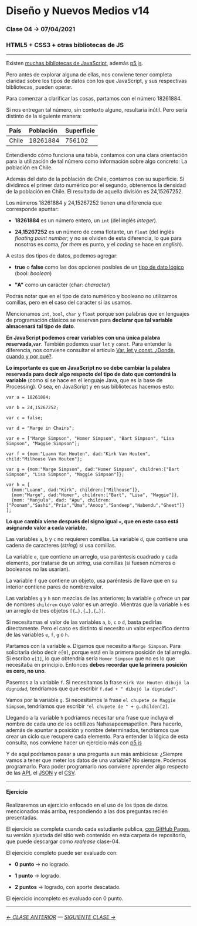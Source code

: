 # Diseño y Nuevos Medios v14 

### Clase 04 → 07/04/2021

### HTML5 + CSS3 + otras bibliotecas de JS

- - - - - - - - 

Existen [muchas bibliotecas de JavaScript](https://en.wikipedia.org/wiki/List_of_JavaScript_libraries), además [p5.js](https://p5js.org/es/). 

Pero antes de explorar alguna de ellas, nos conviene tener completa claridad sobre los tipos de datos con los que JavaScript, y sus respectivas bibliotecas, pueden operar.

Para comenzar a clarificar las cosas, partamos con el número 18261884. 

Si nos entregan tal número, sin contexto alguno, resultaría inútil. Pero sería distinto de la siguiente manera: 

| País      |  Población       | Superficie     |
|:----------|:-----------------|:---------------|
| Chile     | 18261884         | 756102         |

Entendiendo cómo funciona una tabla, contamos con una clara orientación para la utilización de tal número como información sobre algo concreto: La población en Chile. 

Además del dato de la población de Chile, contamos con su superficie. Si dividimos el primer dato numérico por el segundo, obtenemos la densidad de la población en Chile. El resultado de aquella división es 24,15267252.

Los números 18261884 y 24,15267252 tienen una diferencia que corresponde apuntar:

- **18261884** es un número entero, un `int` (del inglés *integer*).

- **24,15267252** es un número de coma flotante, un `float` (del inglés *floating point number*; y no se olviden de esta diferencia, lo que para nosotros es coma, *for them* es punto, y el *coding* se hace en *english*).

A estos dos tipos de datos, podemos agregar: 

- **true** o **false** como las dos opciones posibles de un [tipo de dato lógico](https://es.wikipedia.org/wiki/Tipo_de_dato_l%C3%B3gico) (bool: *boolean*)

- **"A"** como un carácter (char: *character*)

Podrás notar que en el tipo de dato numérico y booleano no utilizamos comillas, pero en el caso del caracter sí las usamos. 

Mencionamos `int`, `bool`, `char` y `float` porque son palabras que en lenguajes de programación clásicos se reservan para **declarar que tal variable almacenará tal tipo de dato**. 

**En JavaScript podemos crear variables con una única palabra reservada,`var`**. También podemos usar `let` y `const`. Para entender la diferencia, nos conviene consultar el artículo [Var, let y const. ¿Donde, cuando y por qué?](https://medium.com/@tatymolys/var-let-y-const-donde-cuando-y-por-qu%C3%A9-d4a0ee66883b).

**Lo importante es que en JavaScript no se debe cambiar la palabra reservada para decir algo respecto del tipo de dato que contendrá la variable** (como sí se hace en el lenguaje Java, que es la base de Processing). O sea, en JavaScript y en sus bibliotecas hacemos esto:

```
var a = 18261884;

var b = 24,15267252;

var c = false;

var d = "Marge in Chains";

var e = ["Marge Simpson", "Homer Simpson", "Bart Simpson", "Lisa Simpson", "Maggie Simpson"];

var f = {mom:"Luann Van Houten", dad:"Kirk Van Houten", child:"Milhouse Van Houten"};

var g = {mom:"Marge Simpson", dad:"Homer Simpson", children:["Bart Simpson", "Lisa Simpson", "Maggie Simpson"]};

var h = [
  {mom:"Luann", dad:"Kirk", children:["Milhouse"]}, 
  {mom:"Marge", dad:"Homer", children:["Bart", "Lisa", "Maggie"]},
  {mom: "Manjula", dad: "Apu", children:["Poonam","Sashi","Pria","Uma","Anoop","Sandeep","Nabendu","Gheet"]}
];

```

**Lo que cambia viene después del signo igual `=`, que en este caso está asignando valor a cada variable.** 

Las variables `a`, `b` y `c` no requieren comillas. La variable `d`, que contiene una cadena de caracteres (*string*) sí usa comillas. 

La variable `e`, que contiene un arreglo, usa paréntesis cuadrado y cada elemento, por tratarse de un *string*, usa comillas (si fuesen números o booleanos no las usarían). 

La variable `f` que contiene un objeto, usa paréntesis de llave que en su interior contiene pares de nombre:valor. 

Las variables `g` y `h` son mezclas de las anteriores; la variable `g` ofrece un par de nombres `children` cuyo valor es un arreglo. Mientras que la variable `h` es un arreglo de tres objetos `[{…},{…},{…}]`.

Si necesitamas el valor de las variables `a`, `b`, `c` o `d`, basta pedirlas directamente. Pero el caso es distinto si necesito un valor específico dentro de las variables  `e`, `f`, `g` o `h`.

Partamos con la variable `e`. Digamos que necesito a `Marge Simpson`. Para solicitarla debo decir `e[0]`, porque está en la primera posición de tal arreglo. Si escribo `e[1]`, lo que obtendría sería `Homer Simpson` que no es lo que necesitaba en principio. Entonces **debes recordar que la primera posición es cero, no uno**.

Pasemos a la variable `f`. Si necesitamos la frase `Kirk Van Houten dibujó la dignidad`, tendríamos que que escribir `f.dad + " dibujó la dignidad"`.

Vamos por la variable `g`. Si necesitamos la frase `el chupete de Maggie Simpson`, tendríamos que escribir `"el chupete de " + g.childen[2]`.

Llegando a la variable `h` podríamos necesitar una frase que incluya el nombre de cada uno de los octillizos Nahasapeemapetilon. Para hacerlo, además de apuntar a posición y nombre determinados, tendríamos que crear un ciclo que recupere cada elemento. Para entender la lógica de esta consulta, nos conviene hacer un ejercicio más con [p5.js](https://p5js.org/es/)

Y de aquí podríamos pasar a una pregunta aun más ambiciosa: ¿Siempre vamos a tener que meter los datos de una variable? No siempre. Podemos programarlo. Para poder programarlo nos conviene aprender algo respecto de las [API](https://es.wikipedia.org/wiki/Web_API), el [JSON](https://www.json.org/json-es.html) y el [CSV](https://es.wikipedia.org/wiki/Valores_separados_por_comas).

- - - - - - -

#### Ejercicio

Realizaremos un ejercicio enfocado en el uso de los tipos de datos mencionados más arriba, respondiendo a las dos preguntas recién presentadas.

El ejercicio se completa cuando cada estudiante publica, [con GitHub Pages](https://docs.github.com/es/free-pro-team@latest/github/working-with-github-pages/configuring-a-publishing-source-for-your-github-pages-site), su versión ajustada del sitio web contenido en esta carpeta de repositorio, que puede descargar como *realease* clase-04.

El ejercicio completo puede ser evaluado con:

- **0 punto** → no logrado.

- **1 punto** → logrado.

- **2 puntos** → logrado, con aporte descatado.

El ejercicio incompleto es evaluado con 0 punto.

- - - - - - -

###### [← CLASE ANTERIOR](https://github.com/profesorfaco/dno037-2021/tree/main/clase-03) — [SIGUIENTE CLASE →](https://github.com/profesorfaco/dno037-2021/tree/main/clase-05)
